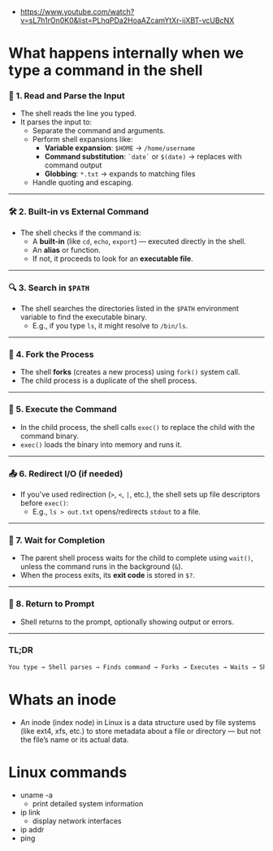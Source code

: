 - https://www.youtube.com/watch?v=sL7h1rOn0K0&list=PLhqPDa2HoaAZcamYtXr-ijXBT-vcUBcNX

# What happens internally when we type a command in the shell

### 🧠 1. **Read and Parse the Input**
- The shell reads the line you typed.
- It parses the input to:
  - Separate the command and arguments.
  - Perform shell expansions like:
    - **Variable expansion**: `$HOME` → `/home/username`
    - **Command substitution**: `` `date` `` or `$(date)` → replaces with command output
    - **Globbing**: `*.txt` → expands to matching files
  - Handle quoting and escaping.

---

### 🛠️ 2. **Built-in vs External Command**
- The shell checks if the command is:
  - A **built-in** (like `cd`, `echo`, `export`) — executed directly in the shell.
  - An **alias** or function.
  - If not, it proceeds to look for an **executable file**.

---

### 🔍 3. **Search in `$PATH`**
- The shell searches the directories listed in the `$PATH` environment variable to find the executable binary.
  - E.g., if you type `ls`, it might resolve to `/bin/ls`.

---

### 🧬 4. **Fork the Process**
- The shell **forks** (creates a new process) using `fork()` system call.
- The child process is a duplicate of the shell process.

---

### 🔄 5. **Execute the Command**
- In the child process, the shell calls `exec()` to replace the child with the command binary.
- `exec()` loads the binary into memory and runs it.

---

### 📤 6. **Redirect I/O (if needed)**
- If you've used redirection (`>`, `<`, `|`, etc.), the shell sets up file descriptors before `exec()`:
  - E.g., `ls > out.txt` opens/redirects `stdout` to a file.

---

### 🧱 7. **Wait for Completion**
- The parent shell process waits for the child to complete using `wait()`, unless the command runs in the background (`&`).
- When the process exits, its **exit code** is stored in `$?`.

---

### 💬 8. **Return to Prompt**
- Shell returns to the prompt, optionally showing output or errors.

---

### TL;DR
```bash
You type → Shell parses → Finds command → Forks → Executes → Waits → Shows result
```

# Whats an inode
- An inode (index node) in Linux is a data structure used by file systems (like ext4, xfs, etc.) to store metadata about a file or directory — but not the file’s name or its actual data.

# Linux commands

- uname -a
  - print detailed system information
- ip link
  - display network interfaces
- ip addr
- ping
